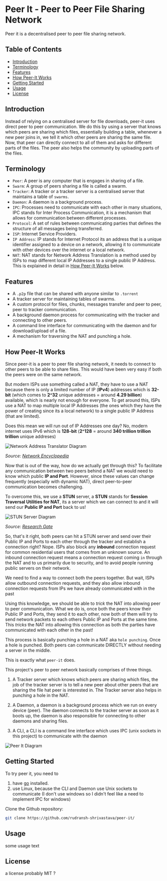 # Peer It - Peer to Peer  File Sharing Network

Peer it is a decentralised peer to peer file sharing network. 


## Table of Contents  

- [Introduction](#introduction)  
- [Terminology](#terminology)  
- [Features](#features)  
- [How Peer-It Works](#how-peer-it-works)  
- [Getting Started](#getting-started)  
- [Usage](#usage)  
- [License](#license)  


## Introduction  

Instead of relying on a centralised server for file downloads, peer-it uses direct peer to peer communication. 
We do this by using a server that knows which peers are sharing which files, essentially building a table, whenever a new peer joins in, we tell it which other peers are sharing the same file.
Now, that peer can directly connect to all of them and asks for different parts of the files.
The peer also helps the community by uploading parts of the files.



## Terminology  

- `Peer`: A peer is any computer that is engages in sharing of a file.
- `Swarm`: A group of peers sharing a file is called a swarm.
- `Tracker`: A tracker or a tracker server is a centralised server that maintains a table of `swarms`. 
- `Daemon`: A daemon is a background process.
- `IPC`: Processes need to communicate with each other in many situations, IPC stands for Inter Process Communication, it is a mechanism that allows for communication between different processes.
- `Protocol`: A set of rules between communicating parties that defines the structure of all messages being transferred.
- `ISP`: Internet Service Providers.
- `IP Address`: IP stands for Internet Protocol its an address that is a unique identifier assigned to a device on a network, allowing it to communicate with other devices over the internet or a local network.
- `NAT`: NAT stands for Network Address Translation is a method used by ISPs to map different local IP Addresses to a single public IP Address. This is explained in detail in [How Peer-It Works](#how-peer-it-works)  below.



## Features  

- A `.p2p` file that can be shared with anyone similar to `.torrent`
- A tracker server for maintaining tables of swarms.
- A custom protocol for files, chunks, messages transfer and peer to peer, peer to tracker communication.
- A background daemon process for communicating with the tracker and connecting to other peers.
- A command line interface for communicating with the daemon and for download/upload of a file.
- A mechanism for traversing the NAT and punching a hole.



## How Peer-It Works  

Since peer-it is a peer to peer file sharing network, it needs to connect to other peers to be able to share files. This would have been very easy if both the peers were on the same network. 

But modern ISPs use something called a NAT, they have to use a NAT because there is only a limited number of IP (**IPv4**) addresses which is **32-bit** (which comes to **2^32** unique addresses = around **4.29 billion**) available, which is nearly not enough for everyone.
To get around this, ISPs use a NAT to map multiple local IP Addresses (the ones which they have the power of creating since its a local network) to a single public IP Address (that are limited).

Does this mean we will run out of IP Addresses one day? No, modern internet uses IPv6 which is **128-bit** (**2^128** = around **340 trillion trillion trillion** unique addreses)

![Network Address Translator Diagram](https://networkencyclopedia.com/wp-content/uploads/2019/09/network-address-translation-nat.gif)

*Source: [Network Encyclopedia](https://networkencyclopedia.com/network-address-translation-nat/)*

Now that is out of the way, how do we actually get through this? To facilitate any communication between two peers behind a NAT we would need to know which public **IP and Port**. However, since these values can change frequently (especially with dynamic NAT), direct peer-to-peer communication becomes challenging.

To overcome this, we use a **STUN** server, a **STUN** stands for **Session Traversal Utilities for NAT**, its a server which we can connect to and it will send our **Public IP and Port** back to us!

![STUN Server Diagram](https://i.imgur.com/4g99ZRI.png)

*Source: [Research Gate](https://www.researchgate.net/figure/Using-a-STUN-server_fig3_341618550)*

So, that's it right, both peers can hit a STUN server and send over their Public IP and Ports to each other through the tracker and establish a connection right? Nope.
ISPs also block any **inbound** connection request for common residential users that comes from an unknown source.
An inbound connection request means a connection request coming `in` through the NAT and to us primarily due to security, and to avoid people running public servers on their network.

We need to find a way to connect both the peers together. But wait, ISPs allow outbound connection requests, and they also allow inbound connection requests from IPs we have already communicated with in the past

Using this knowledge, we should be able to *trick* the NAT into allowing peer to peer communication. What we do is, once both the peers know their Public IP and Ports, they send it to each other, now both of them will try to send network packets to each others Public IP and Ports at the same time. This *tricks* the NAT into allowing this connection as both the parties have communicated with each other in the past!

This process is basically punching a hole in a NAT aka `hole punching`. 
Once a hole is punched. Both peers can communicate DIRECTLY without needing a server in the middle.

This is exactly what `peer-it` does.

This project's peer to peer network basically comprises of three things.

1. A Tracker server which knows which peers are sharing which files, the job of the tracker server is to tell a new peer about other peers that are sharing the file hat peer is interested in. The Tracker server also helps in punching a hole in the NAT.

2. A Daemon, a daemon is a background process which we run on every device (peer). The daemon connects to the tracker server as soon as it boots up, the daemon is also responsible for connecting to other daemons and sharing files.

3. A CLI, a CLI is a command line interface which uses IPC (unix sockets in this project) to communicate with the daemon 

![Peer It Diagram](https://i.imgur.com/XakXH6a.png)

## Getting Started  

To try peer it, you need to 
1. have [go](https://go.dev/doc/install)  installed.
2. use Linux, because the CLI and Daemon use Unix sockets to communicate (I don't use windows so I didn't feel like a need to implement IPC for windows)

Clone the Github repository:
```bash
git clone https://github.com/rudransh-shrivastava/peer-it/
```


## Usage  

some usage text




## License  

a license probably MIT ?
